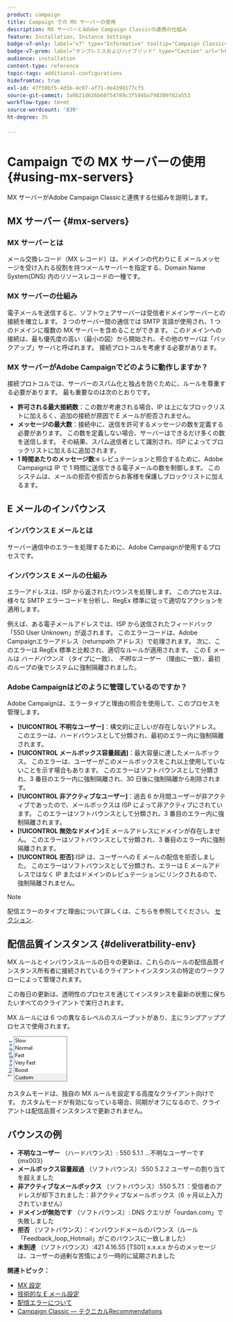 ```yaml
---
product: campaign
title: Campaign での MX サーバーの使用
description: MX サーバーとAdobe Campaign Classicの連携の仕組み
feature: Installation, Instance Settings
badge-v7-only: label="v7" type="Informative" tooltip="Campaign Classicv7 にのみ適用"
badge-v7-prem: label="オンプレミスおよびハイブリッド" type="Caution" url="https://experienceleague.adobe.com/docs/campaign-classic/using/installing-campaign-classic/architecture-and-hosting-models/hosting-models-lp/hosting-models.html?lang=ja" tooltip="オンプレミスデプロイメントとハイブリッドデプロイメントにのみ適用されます"
audience: installation
content-type: reference
topic-tags: additional-configurations
hidefromtoc: true
exl-id: 47f50bf5-4d5b-4c07-af71-de4390177cf5
source-git-commit: 3a9b21d626b60754789c3f594ba798309f62a553
workflow-type: tm+mt
source-wordcount: '839'
ht-degree: 3%

---
```


# Campaign での MX サーバーの使用 {#using-mx-servers}



MX サーバーがAdobe Campaign Classicと連携する仕組みを説明します。

## MX サーバー {#mx-servers}

### MX サーバーとは

メール交換レコード（MX レコード）は、ドメインの代わりに E メールメッセージを受け入れる役割を持つメールサーバーを指定する、Domain Name System(DNS) 内のリソースレコードの一種です。

### MX サーバーの仕組み

電子メールを送信すると、ソフトウェアサーバーは受信者ドメインサーバーとの接続を確立します。 2 つのサーバー間の通信では SMTP 言語が使用され、1 つのドメインに複数の MX サーバーを含めることができます。 このドメインへの接続は、最も優先度の高い（最小の図）から開始され、その他のサーバは「バックアップ」サーバと呼ばれます。 接続プロトコルを考慮する必要があります。

### MX サーバーがAdobe Campaignでどのように動作しますか？

接続プロトコルでは、サーバーのスパム化と独占を防ぐために、ルールを尊重する必要があります。 最も重要なのは次のとおりです。

* **許可される最大接続数**：この数が考慮される場合、IP は上になブロックリストに加えるく、追加の接続が原因で E メールが拒否されません。
* **メッセージの最大数**：接続中に、送信を許可するメッセージの数を定義する必要があります。 この数を定義しない場合、サーバーはできるだけ多くの数を送信します。 その結果、スパム送信者として識別され、ISP によってブロックリストに加えるに追加されます。
* **1 時間あたりのメッセージ数**:e レピュテーションと照合するために、Adobe Campaignは IP で 1 時間に送信できる電子メールの数を制御します。 このシステムは、メールの拒否や拒否からお客様を保護しブロックリストに加えるます。

## E メールのインバウンス

### インバウンス E メールとは

サーバー通信中のエラーを処理するために、Adobe Campaignが使用するプロセスです。

### インバウンス E メールの仕組み

エラーアドレスは、ISP から返されたバウンスを処理します。 このプロセスは、様々な SMTP エラーコードを分析し、RegEx 標準に従って適切なアクションを適用します。

例えば、ある電子メールアドレスでは、ISP から送信されたフィードバック「550 User Unknown」が返されます。 このエラーコードは、Adobe Campaignエラーアドレス（returnpath アドレス）で処理されます。 次に、このエラーは RegEx 標準と比較され、適切なルールが適用されます。 この E メールは *ハードバウンス* （タイプに一致）、 *不明なユーザー* （理由に一致）、最初のループの後でシステムに強制隔離されました。

### Adobe Campaignはどのように管理しているのですか？

Adobe Campaignは、エラータイプと理由の照合を使用して、このプロセスを管理します。

* **[!UICONTROL 不明なユーザー]**：構文的に正しいが存在しないアドレス。 このエラーは、ハードバウンスとして分類され、最初のエラー内に強制隔離されます。
* **[!UICONTROL メールボックス容量超過]**：最大容量に達したメールボックス。 このエラーは、ユーザーがこのメールボックスをこれ以上使用していないことを示す場合もあります。 このエラーはソフトバウンスとして分類され、3 番目のエラー内に強制隔離され、30 日後に強制隔離から削除されます。
* **[!UICONTROL 非アクティブなユーザー]**：過去 6 か月間ユーザーが非アクティブであったので、メールボックスは ISP によって非アクティブにされています。 このエラーはソフトバウンスとして分類され、3 番目のエラー内に強制隔離されます。
* **[!UICONTROL 無効なドメイン]**:E メールアドレスにドメインが存在しません。 このエラーはソフトバウンスとして分類され、3 番目のエラー内に強制隔離されます。
* **[!UICONTROL 拒否]**:ISP は、ユーザーへの E メールの配信を拒否しました。 このエラーはソフトバウンスとして分類され、エラーは E メールアドレスではなく IP またはドメインのレピュテーションにリンクされるので、強制隔離されません。

>[!NOTE]
>
>配信エラーのタイプと理由について詳しくは、こちらを参照してください。 [セクション](../../delivery/using/understanding-delivery-failures.md#delivery-failure-types-and-reasons).

## 配信品質インスタンス {#deliveratbility-env}

MX ルールとインバウンスルールの日々の更新は、これらのルールの配信品質インスタンス所有者に接続されているクライアントインスタンスの特定のワークフローによって管理されます。

この毎日の更新は、透明性のプロセスを通じてインスタンスを最新の状態に保ちたいすべてのクライアントで実行されます。

MX ルールには 6 つの異なるレベルのスループットがあり、主にランプアッププロセスで使用されます。

![](assets/mx-rules-throughput.png)

カスタムモードは、独自の MX ルールを設定する高度なクライアント向けです。 カスタムモードが有効になっている場合、同期がオフになるので、クライアントは配信品質インスタンスで更新されません。

## バウンスの例

* **不明なユーザー** （ハードバウンス）: 550 5.1.1 ...不明なユーザーです {mx003}
* **メールボックス容量超過** （ソフトバウンス）:550 5.2.2 ユーザーの割り当てを超えました
* **非アクティブなメールボックス** （ソフトバウンス）:550 5.7.1 ：受信者のアドレスが却下されました：非アクティブなメールボックス（6 ヶ月以上入力されていません）
* **ドメインが無効です** （ソフトバウンス）: DNS クエリが「ourdan.com」で失敗しました
* **拒否** （ソフトバウンス）：インバウンドメールのバウンス（ルール「Feedback_loop_Hotmail」がこのバウンスに一致しました）
* **未到達** （ソフトバウンス）:421 4.16.55 [TS01] x.x.x.x からのメッセージは、ユーザーの過剰な苦情により一時的に延期されました

**関連トピック：**
* [MX 設定](../../installation/using/email-deliverability.md#mx-configuration)
* [技術的な E メール設定](../../installation/using/email-deliverability.md)
* [配信エラーについて](../../delivery/using/understanding-delivery-failures.md)
* [Campaign Classic — テクニカルRecommendations](https://experienceleague.adobe.com/docs/deliverability-learn/deliverability-best-practice-guide/additional-resources/campaign/acc-technical-recommendations.html)
